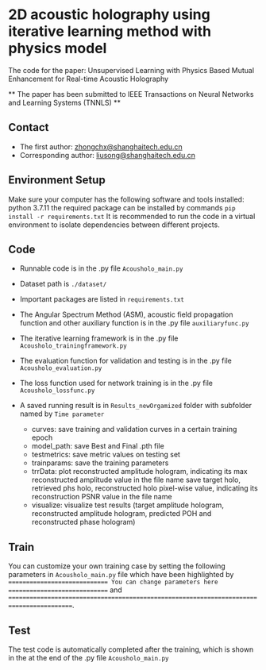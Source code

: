 # 2D acoustic holography using iterative learning method with physics model
The code for the paper: Unsupervised Learning with Physics Based Mutual Enhancement for Real-time Acoustic Holography


** The paper has been submitted to IEEE Transactions on Neural Networks and Learning Systems (TNNLS) **
## Contact
- The first author: zhongchx@shanghaitech.edu.cn
- Corresponding author: liusong@shanghaitech.edu.cn


## Environment Setup
Make sure your computer has the following software and tools installed:
python 3.7.11
the required package can be installed by commands ``` pip install -r requirements.txt ```
It is recommended to run the code in a virtual environment to isolate dependencies between different projects.


## Code
- Runnable code is in the .py file ``` Acousholo_main.py ```
- Dataset path is ``` ./dataset/ ```
- Important packages are listed in ``` requirements.txt ```
- The Angular Spectrum Method (ASM), acoustic field propagation function and other auxiliary function is in the .py file ``` auxiliaryfunc.py ```
- The iterative learning framework is in the .py file ``` Acousholo_trainingframework.py ```
- The evaluation function for validation and testing is in the .py file ``` Acousholo_evaluation.py ```
- The loss function used for network training is in the .py file ``` Acousholo_lossfunc.py ```

- A saved running result is in ``` Results_newOrgamized ``` folder with subfolder named by ``` Time parameter ```
    + curves: save training and validation curves in a certain training epoch
    + model_path: save Best and Final .pth file
    + testmetrics: save metric values on testing set
    + trainparams: save the training parameters
    + trrData: plot reconstructed amplitude hologram, indicating its max reconstructed amplitude value in the file name
               save target holo, retrieved phs holo, reconstructed holo pixel-wise value, indicating its reconstruction PSNR value in the file name
    + visualize: visualize test results (target amplitude hologram, reconstructed amplitude hologram, predicted POH and reconstructed phase hologram)


## Train
You can customize your own training case by setting the following parameters in ``` Acousholo_main.py ``` file which have been highlighted by
``` ============================ You can change parameters here ============================ ``` and
```========================================================================================```.
## Test
The test code is automatically completed after the training, which is shown in the at the end of the .py file ``` Acousholo_main.py ```